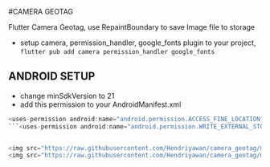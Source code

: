 #CAMERA GEOTAG

Flutter Camera Geotag, use RepaintBoundary to save Image file to storage


* setup camera, permission_handler, google_fonts  plugin to your project, ```flutter pub add camera permission_handler google_fonts```
## ANDROID SETUP
* change minSdkVersion to 21
*  add this permission to your AndroidManifest.xml
```dart
<uses-permission android:name="android.permission.ACCESS_FINE_LOCATION"/>``` <br>
```<uses-permission android:name="android.permission.WRITE_EXTERNAL_STORAGE" />``` <br>


<img src="https://raw.githubusercontent.com/Hendriyawan/camera_geotag/master/ss1.jpg" width="360"/>
<img src="https://raw.githubusercontent.com/Hendriyawan/camera_geotag/master/ss2.jpg" width="360"/>
